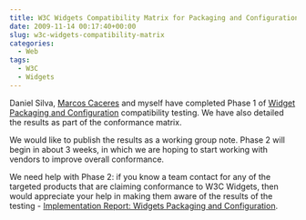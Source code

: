 ```yaml
---
title: W3C Widgets Compatibility Matrix for Packaging and Configuration
date: 2009-11-14 00:17:40+00:00
slug: w3c-widgets-compatibility-matrix
categories:
  - Web
tags:
  - W3C
  - Widgets
---
```


Daniel Silva, [Marcos Caceres](http://datadriven.com.au/) and myself have completed Phase 1 of [Widget Packaging and Configuration](http://www.w3.org/TR/widgets/) compatibility testing. We have also detailed the results as part of the conformance matrix.

We would like to publish the results as a working group note. Phase 2 will begin in about 3 weeks, in which we are hoping to start working with vendors to improve overall conformance.

We need help with Phase 2: if you know a team contact for any of the targeted products that are claiming conformance to W3C Widgets, then would appreciate your help in making them aware of the results of the testing - [Implementation Report: Widgets Packaging and Configuration](http://dev.w3.org/2006/waf/widgets/imp-report/).
